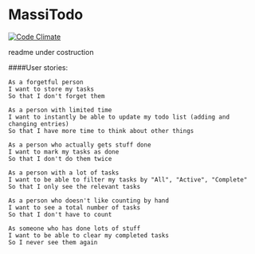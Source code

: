 # MassiTodo

[![Code Climate](https://codeclimate.com/github/MassimilianoMura/MassiToDo/badges/gpa.svg)](https://codeclimate.com/github/MassimilianoMura/MassiToDo)

readme under costruction

####User stories:
 
```
As a forgetful person
I want to store my tasks
So that I don't forget them

As a person with limited time
I want to instantly be able to update my todo list (adding and changing entries)
So that I have more time to think about other things

As a person who actually gets stuff done
I want to mark my tasks as done
So that I don't do them twice

As a person with a lot of tasks
I want to be able to filter my tasks by "All", "Active", "Complete"
So that I only see the relevant tasks

As a person who doesn't like counting by hand
I want to see a total number of tasks
So that I don't have to count

As someone who has done lots of stuff
I want to be able to clear my completed tasks
So I never see them again
```
